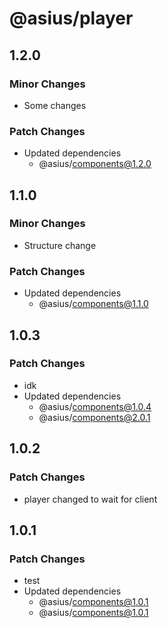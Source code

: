 # @asius/player

## 1.2.0

### Minor Changes

- Some changes

### Patch Changes

- Updated dependencies
  - @asius/components@1.2.0

## 1.1.0

### Minor Changes

- Structure change

### Patch Changes

- Updated dependencies
  - @asius/components@1.1.0

## 1.0.3

### Patch Changes

- idk
- Updated dependencies
  - @asius/components@1.0.4
  - @asius/components@2.0.1

## 1.0.2

### Patch Changes

- player changed to wait for client

## 1.0.1

### Patch Changes

- test
- Updated dependencies
  - @asius/components@1.0.1
  - @asius/components@1.0.1
